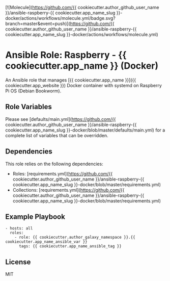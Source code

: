 [![Molecule](https://github.com/{{ cookiecutter.author_github_user_name }}/ansible-raspberry-{{ cookiecutter.app_name_slug }}-docker/actions/workflows/molecule.yml/badge.svg?branch=master&event=push)](https://github.com/{{ cookiecutter.author_github_user_name }}/ansible-raspberry-{{ cookiecutter.app_name_slug }}-docker/actions/workflows/molecule.yml)

# Ansible Role: Raspberry - {{ cookiecutter.app_name }} (Docker)

An Ansible role that manages [{{ cookiecutter.app_name }}]({{ cookiecutter.app_website }}) Docker container with systemd on Raspberry Pi OS (Debian Bookworm).

## Role Variables

Please see [defaults/main.yml](https://github.com/{{ cookiecutter.author_github_user_name }}/ansible-raspberry-{{ cookiecutter.app_name_slug }}-docker/blob/master/defaults/main.yml) for a complete list of variables that can be overridden.

## Dependencies

This role relies on the following dependencies:

* Roles: [requirements.yml](https://github.com/{{ cookiecutter.author_github_user_name }}/ansible-raspberry-{{ cookiecutter.app_name_slug }}-docker/blob/master/requirements.yml)
* Collections: [requirements.yml](https://github.com/{{ cookiecutter.author_github_user_name }}/ansible-raspberry-{{ cookiecutter.app_name_slug }}-docker/blob/master/requirements.yml)

## Example Playbook

```
- hosts: all
  roles:
    - role: {{ cookiecutter.author_galaxy_namespace }}.{{ cookiecutter.app_name_ansible_var }}
      tags: {{ cookiecutter.app_name_ansible_tag }}
```

## License

MIT
